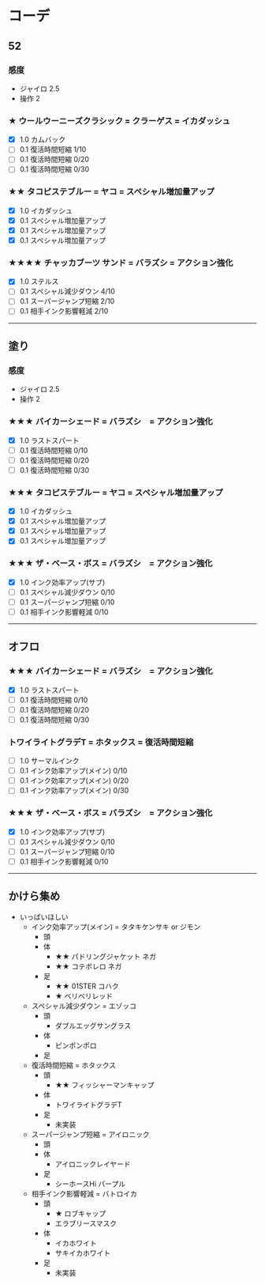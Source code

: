 # コーデ
## 52
### 感度
* ジャイロ 2.5
* 操作 2
### ★ ウールウーニーズクラシック = クラーゲス = イカダッシュ
- [x] 1.0 カムバック
- [ ] 0.1 復活時間短縮 1/10
- [ ] 0.1 復活時間短縮 0/20
- [ ] 0.1 復活時間短縮 0/30
### ★★ タコピステブルー = ヤコ = スペシャル増加量アップ
- [X] 1.0 イカダッシュ
- [x] 0.1 スペシャル増加量アップ
- [x] 0.1 スペシャル増加量アップ
- [x] 0.1 スペシャル増加量アップ
### ★★★★ チャッカブーツ サンド = バラズシ = アクション強化	
- [x] 1.0 ステルス
- [ ] 0.1 スペシャル減少ダウン 4/10
- [ ] 0.1 スーパージャンプ短縮 2/10
- [ ] 0.1 相手インク影響軽減 2/10
---
## 塗り
### 感度
* ジャイロ 2.5
* 操作 2
### ★★★ バイカーシェード = バラズシ　= アクション強化	
- [x] 1.0 ラストスパート
- [ ] 0.1 復活時間短縮 0/10
- [ ] 0.1 復活時間短縮 0/20
- [ ] 0.1 復活時間短縮 0/30
### ★★★ タコピステブルー = ヤコ = スペシャル増加量アップ
- [X] 1.0 イカダッシュ
- [x] 0.1 スペシャル増加量アップ
- [x] 0.1 スペシャル増加量アップ
- [x] 0.1 スペシャル増加量アップ
### ★★★ ザ・ベース・ボス = バラズシ　= アクション強化	
- [x] 1.0 インク効率アップ(サブ)
- [ ] 0.1 スペシャル減少ダウン 0/10
- [ ] 0.1 スーパージャンプ短縮 0/10
- [ ] 0.1 相手インク影響軽減 0/10
---
## オフロ
### ★★★ バイカーシェード = バラズシ　= アクション強化	
- [x] 1.0 ラストスパート
- [ ] 0.1 復活時間短縮 0/10
- [ ] 0.1 復活時間短縮 0/20
- [ ] 0.1 復活時間短縮 0/30
### トワイライトグラデT = ホタックス = 復活時間短縮
- [ ] 1.0 サーマルインク
- [ ] 0.1 インク効率アップ(メイン) 0/10
- [ ] 0.1 インク効率アップ(メイン) 0/20
- [ ] 0.1 インク効率アップ(メイン) 0/30
### ★★★ ザ・ベース・ボス = バラズシ　= アクション強化	
- [x] 1.0 インク効率アップ(サブ)
- [ ] 0.1 スペシャル減少ダウン 0/10
- [ ] 0.1 スーパージャンプ短縮 0/10
- [ ] 0.1 相手インク影響軽減 0/10
---
## かけら集め
- いっぱいほしい
  - インク効率アップ(メイン) = タタキケンサキ or ジモン
    - 頭
    - 体
      - ★★ パドリングジャケット ネガ
      - ★★ コテボレロ ネガ
    - 足
      - ★★ 01STER コハク
      - ★ ベリベリレッド
  - スペシャル減少ダウン = エゾッコ
    - 頭
      - ダブルエッグサングラス
    - 体
      - ピンポンポロ
    - 足
  - 復活時間短縮 = ホタックス
    - 頭
      - ★★ フィッシャーマンキャップ
    - 体
      - トワイライトグラデT
    - 足
      - 未実装
  - スーパージャンプ短縮 = アイロニック
    - 頭
    - 体
      - アイロニックレイヤード
    - 足
      - シーホースHi パープル
  - 相手インク影響軽減 = バトロイカ
    - 頭
      - ★ ロブキャップ
      - エラブリースマスク
    - 体
      - イカホワイト
      - サキイカホワイト
    - 足
      - 未実装

